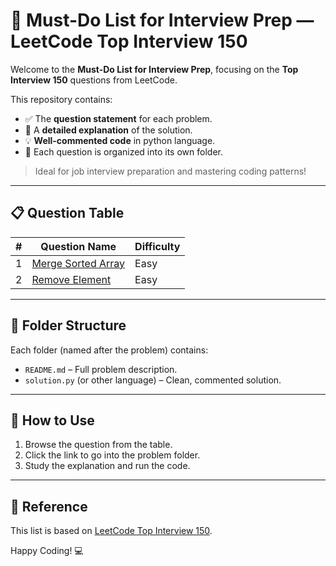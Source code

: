 # 📘 Must-Do List for Interview Prep — LeetCode Top Interview 150

Welcome to the **Must-Do List for Interview Prep**, focusing on the **Top Interview 150** questions from LeetCode.

This repository contains:

- ✅ The **question statement** for each problem.
- 🧠 A **detailed explanation** of the solution.
- 💡 **Well-commented code** in python language.
- 📂 Each question is organized into its own folder.

> Ideal for job interview preparation and mastering coding patterns!

---

## 📋 Question Table

| #  | Question Name                                              | Difficulty |
|----|------------------------------------------------------------|------------|
| 1  | [Merge Sorted Array](./Merge%20Sorted%20Array/)            | Easy       |
| 2  | [Remove Element](./Remove%20Element/)                      | Easy       |

 

---

## 📁 Folder Structure

Each folder (named after the problem) contains:

- `README.md` – Full problem description.
- `solution.py` (or other language) – Clean, commented solution.
 

---

## 🚀 How to Use

1. Browse the question from the table.
2. Click the link to go into the problem folder.
3. Study the explanation and run the code.

---

## 🔗 Reference

This list is based on [LeetCode Top Interview 150](https://leetcode.com/studyplan/top-interview-150/).

Happy Coding! 💻
